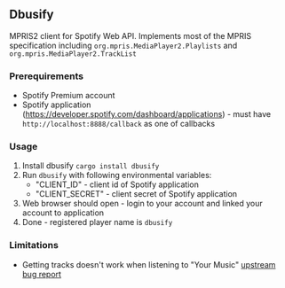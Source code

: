 ## Dbusify

MPRIS2 client for Spotify Web API. Implements most of the MPRIS specification including `org.mpris.MediaPlayer2.Playlists` and `org.mpris.MediaPlayer2.TrackList`

### Prerequirements

- Spotify Premium account
- Spotify application (https://developer.spotify.com/dashboard/applications) - must have `http://localhost:8888/callback`  as one of callbacks

### Usage

1. Install dbusify `cargo install dbusify`
2. Run `dbusify` with following environmental variables:
    - "CLIENT_ID" - client id of Spotify application
    - "CLIENT_SECRET" - client secret of Spotify application
3. Web browser should open - login to your account and linked your account to application
4. Done - registered player name is `dbusify`

### Limitations

- Getting tracks doesn't work when listening to "Your Music" [upstream bug report](https://github.com/spotify/web-api/issues/1022)

